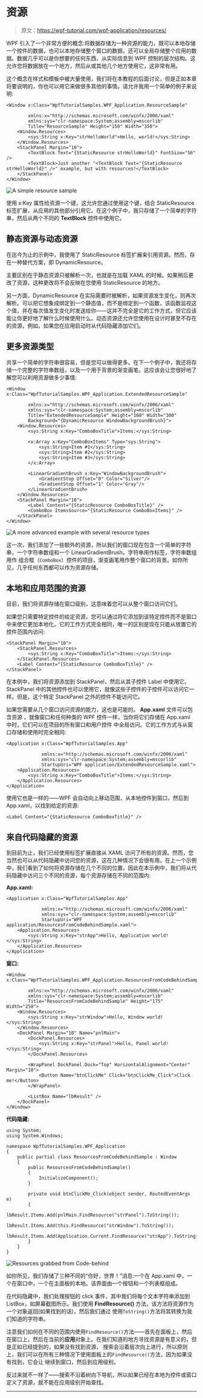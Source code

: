 # 资源

> 原文：<https://wpf-tutorial.com/wpf-application/resources/>

WPF 引入了一个非常方便的概念:将数据存储为一种资源的能力，既可以本地存储一个控件的数据，也可以本地存储整个窗口的数据，还可以全局存储整个应用的数据。数据几乎可以是你想要的任何东西，从实际信息到 WPF 控制的层次结构。这允许您将数据放在一个地方，然后从或其他几个地方使用它，这非常有用。

这个概念在样式和模板中被大量使用，我们将在本教程的后面讨论，但是正如本章将要说明的，你也可以用它来做很多其他的事情。请允许我用一个简单的例子来说明:

```
<Window x:Class="WpfTutorialSamples.WPF_Application.ResourceSample"

        xmlns:x="http://schemas.microsoft.com/winfx/2006/xaml"
        xmlns:sys="clr-namespace:System;assembly=mscorlib"
        Title="ResourceSample" Height="150" Width="350">
    <Window.Resources>
        <sys:String x:Key="strHelloWorld">Hello, world!</sys:String>
    </Window.Resources>
    <StackPanel Margin="10">
        <TextBlock Text="{StaticResource strHelloWorld}" FontSize="56" />
        <TextBlock>Just another "<TextBlock Text="{StaticResource strHelloWorld}" />" example, but with resources!</TextBlock>
    </StackPanel>
</Window>
```

![](img/a2f92414baa7ed06dcd6cc42510ce37c.png "A simple resource sample")

使用 x:Key 属性给资源一个键，这允许您通过使用这个键，结合 StaticResource 标签扩展，从应用的其他部分引用它。在这个例子中，我只存储了一个简单的字符串，然后从两个不同的 **TextBlock** 控件中使用它。

## 静态资源与动态资源

<input type="hidden" name="IL_IN_ARTICLE">

在迄今为止的示例中，我使用了 StaticResource 标签扩展来引用资源。然而，存在一种替代方案，即 DynamicResource。

主要区别在于静态资源只被解析一次，也就是在加载 XAML 的时候。如果稍后更改了资源，这种更改将不会反映在您使用 StaticResource 的地方。

另一方面，DynamicResource 在实际需要时被解析，如果资源发生变化，则再次解析。可以把它想象成绑定到一个静态值，而不是绑定到一个函数，该函数监视这个值，并在每次值发生变化时发送给你——这并不完全是它的工作方式，但它应该能让你更好地了解什么时候使用什么。动态资源还允许您使用在设计时甚至不存在的资源，例如，如果您在应用启动时从代码隐藏添加它们。

## 更多资源类型

共享一个简单的字符串很容易，但是您可以做得更多。在下一个例子中，我还将存储一个完整的字符串数组，以及一个用于背景的渐变画笔。这应该会让您很好地了解您可以利用资源做多少事情:

```
<Window x:Class="WpfTutorialSamples.WPF_Application.ExtendedResourceSample"

        xmlns:x="http://schemas.microsoft.com/winfx/2006/xaml"
        xmlns:sys="clr-namespace:System;assembly=mscorlib"
        Title="ExtendedResourceSample" Height="160" Width="300"
        Background="{DynamicResource WindowBackgroundBrush}">
    <Window.Resources>
        <sys:String x:Key="ComboBoxTitle">Items:</sys:String>

        <x:Array x:Key="ComboBoxItems" Type="sys:String">
            <sys:String>Item #1</sys:String>
            <sys:String>Item #2</sys:String>
            <sys:String>Item #3</sys:String>
        </x:Array>

        <LinearGradientBrush x:Key="WindowBackgroundBrush">
            <GradientStop Offset="0" Color="Silver"/>
            <GradientStop Offset="1" Color="Gray"/>
        </LinearGradientBrush>
    </Window.Resources>
    <StackPanel Margin="10">
        <Label Content="{StaticResource ComboBoxTitle}" />
        <ComboBox ItemsSource="{StaticResource ComboBoxItems}" />
    </StackPanel>
</Window>
```

![](img/f1e9986d3158a2607aa687e1de2edf0e.png "A more advanced example with several resource types")

这一次，我们添加了一些额外的资源，所以我们的窗口现在包含一个简单的字符串，一个字符串数组和一个 LinearGradientBrush。字符串用作标签，字符串数组用作 组合框（`ComboBox`）控件的项目，渐变画笔用作整个窗口的背景。如你所见，几乎任何东西都可以作为资源存储。

## 本地和应用范围的资源

目前，我们将资源存储在窗口级别，这意味着您可以从整个窗口访问它们。

如果您只需要特定控件的给定资源，您可以通过将它添加到该特定控件而不是窗口中来使它更加本地化。它的工作方式完全相同，唯一的区别是现在只能从放置它的控件范围内访问:

```
<StackPanel Margin="10">
    <StackPanel.Resources>
        <sys:String x:Key="ComboBoxTitle">Items:</sys:String>
    </StackPanel.Resources>
    <Label Content="{StaticResource ComboBoxTitle}" />
</StackPanel>
```

在本例中，我们将资源添加到 StackPanel，然后从其子控件 Label 中使用它。StackPanel 中的其他控件也可以使用它，就像这些子控件的子控件可以访问它一样。但是，这个特定 StackPanel 之外的控件不能访问它。

如果您需要从几个窗口访问资源的能力，这也是可能的。 **App.xaml** 文件可以包含资源 ，就像窗口和任何种类的 WPF 控件一样，当你将它们存储在 App.xaml 中时，它们可以在项目的所有窗口和用户控件 中全局访问。它的工作方式与从窗口存储和使用时完全相同:

```
<Application x:Class="WpfTutorialSamples.App"

             xmlns:x="http://schemas.microsoft.com/winfx/2006/xaml"
             xmlns:sys="clr-namespace:System;assembly=mscorlib"
             StartupUri="WPF application/ExtendedResourceSample.xaml">
    <Application.Resources>
        <sys:String x:Key="ComboBoxTitle">Items:</sys:String>
    </Application.Resources>
</Application>
```

使用它也是一样的——WPF 会自动向上移动范围，从本地控件到窗口，然后到 App.xaml，以找到给定的资源:

```
<Label Content="{StaticResource ComboBoxTitle}" />
```

## 来自代码隐藏的资源

到目前为止，我们已经使用标签扩展直接从 XAML 访问了所有的资源。然而，您当然也可以从代码隐藏中访问您的资源，这在几种情况下会很有用。在上一个示例中，我们看到了如何将资源存储在几个不同的位置，因此在本示例中，我们将从代码隐藏中访问三个不同的资源，每个资源存储在不同的范围内:

**App.xaml:**

```
<Application x:Class="WpfTutorialSamples.App"

             xmlns:x="http://schemas.microsoft.com/winfx/2006/xaml"
             xmlns:sys="clr-namespace:System;assembly=mscorlib"
             StartupUri="WPF application/ResourcesFromCodeBehindSample.xaml">
    <Application.Resources>
        <sys:String x:Key="strApp">Hello, Application world!</sys:String>
    </Application.Resources>
</Application>
```

**窗口:**

```
<Window x:Class="WpfTutorialSamples.WPF_Application.ResourcesFromCodeBehindSample"

        xmlns:x="http://schemas.microsoft.com/winfx/2006/xaml"
        xmlns:sys="clr-namespace:System;assembly=mscorlib"
        Title="ResourcesFromCodeBehindSample" Height="175" Width="250">
    <Window.Resources>
        <sys:String x:Key="strWindow">Hello, Window world!</sys:String>
    </Window.Resources>
    <DockPanel Margin="10" Name="pnlMain">
        <DockPanel.Resources>
            <sys:String x:Key="strPanel">Hello, Panel world!</sys:String>
        </DockPanel.Resources>

        <WrapPanel DockPanel.Dock="Top" HorizontalAlignment="Center" Margin="10">
            <Button Name="btnClickMe" Click="btnClickMe_Click">Click me!</Button>
        </WrapPanel>

        <ListBox Name="lbResult" />
    </DockPanel>
</Window>
```

**代码隐藏:**

```
using System;
using System.Windows;

namespace WpfTutorialSamples.WPF_Application
{
	public partial class ResourcesFromCodeBehindSample : Window
	{
		public ResourcesFromCodeBehindSample()
		{
			InitializeComponent();
		}

		private void btnClickMe_Click(object sender, RoutedEventArgs e)
		{
			lbResult.Items.Add(pnlMain.FindResource("strPanel").ToString());
			lbResult.Items.Add(this.FindResource("strWindow").ToString());
			lbResult.Items.Add(Application.Current.FindResource("strApp").ToString());
		}
	}
}
```

![](img/f7fe0e6ae344fcc93b7d5683b0da0304.png "Resources grabbed from Code-behind")

如你所见，我们存储了三种不同的“你好，世界！”消息:一个在 App.xaml 中，一个在窗口中，一个在主面板的本地。该界面由一个按钮和一个列表框组成。

在代码隐藏中，我们处理按钮的 click 事件，其中我们将每个文本字符串添加到 ListBox，如屏幕截图所示。我们使用 **FindResource()** 方法，该方法将资源作为一个对象返回(如果找到的话)，然后我们通过 使用`ToString()`方法将其转换为我们知道的字符串。

注意我们如何在不同的范围内使用`FindResource()`方法——首先在面板上，然后在窗口上，然后在当前的**应用**对象上。在我们知道的地方寻找资源是有意义的，但是正如已经提到的，如果没有找到资源， 搜索会沿着层次向上进行，所以原则上，我们可以在所有三种情况下使用面板上的`FindResource()`方法，因为如果没有找到，它会让 继续到窗口，然后到应用级别。

反过来就不一样了——搜索不沿着树向下导航，所以如果已经在本地为控件或窗口定义了资源，就不能在应用级别开始查找。

* * *